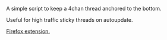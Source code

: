 A simple script to keep a 4chan thread anchored to the bottom.

Useful for high traffic sticky threads on autoupdate.

[Firefox extension.](https://addons.mozilla.org/en-US/developers/addon/4gravity/)